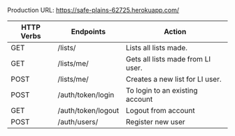 
Production URL: https://safe-plains-62725.herokuapp.com/ 


| HTTP Verbs | Endpoints                       | Action                                 |
| ---------- | ------------------------------- | -------------------------------------- |
| GET        | /lists/                         | Lists all lists made.                  |
| GET        | /lists/me/                      | Gets all lists made from LI user.      |
| POST       | /lists/me/                      | Creates a new list for LI user.        |
| POST        | /auth/token/login               | To login to an existing account        |
| GET        | /auth/token/logout              | Logout from account                    |
| POST       | /auth/users/                    | Register new user                      |
